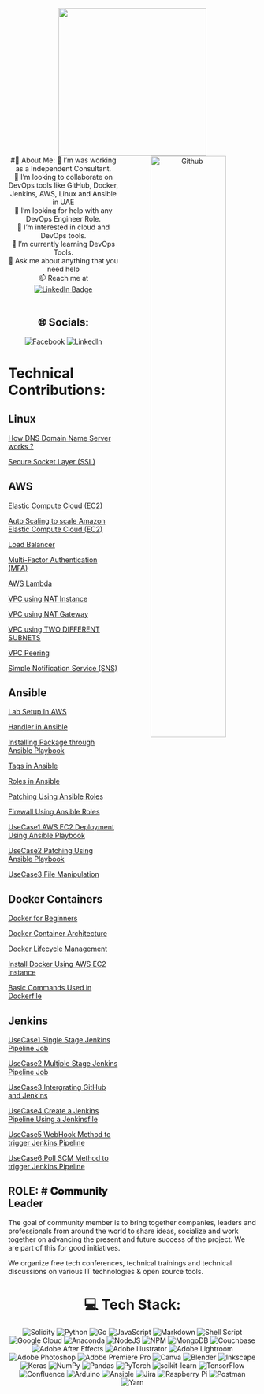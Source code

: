 <div id="header" align="center">
  <img src="https://media.giphy.com/media/qgQUggAC3Pfv687qPC/giphy.gif" width="300"/>
</div>
<div id="header" align="center">
  <img width="55%" align="right" alt="Github" src="https://raw.githubusercontent.com/onimur/.github/master/.resources/git-header.svg" />
#💫 About Me:
🔭 I’m was working as a Independent Consultant.<br>👯 I’m looking to collaborate on DevOps tools like GitHub, Docker, Jenkins, AWS, Linux and Ansible in UAE<br>🤝 I’m looking for help with any DevOps Engineer Role.<br>👀 I’m interested in cloud and DevOps tools.<br>🌱 I’m currently learning DevOps Tools.<br>💬 Ask me about anything that you need help<br>📫 Reach me at <a href="https://www.linkedin.com/in/sangeetv09/"><br>    <img src="https://img.shields.io/badge/LinkedIn-blue?style=for-the-badge&logo=linkedin&logoColor=white" alt="LinkedIn Badge"/><br>  </a><br>

</div>

<div id="header" align="center">
  
## 🌐 Socials:
[![Facebook](https://img.shields.io/badge/Facebook-%231877F2.svg?logo=Facebook&logoColor=white)](https://www.facebook.com/geethu.arun.5?mibextid=LQQJ4d)  [![LinkedIn](https://img.shields.io/badge/LinkedIn-%230077B5.svg?logo=linkedin&logoColor=white)](https://www.linkedin.com/in/sangeetha-vasudevan-86267624/) 

<div id="header" align="left">
   
# Technical Contributions:

## Linux

[How DNS Domain Name Server works ?](https://www.linkedin.com/posts/sangeetv09_dns-domain-name-server-activity-7041730961138479104-z4WB?utm_source=share&utm_medium=member_desktop)
  
[Secure Socket Layer (SSL)](https://www.linkedin.com/posts/sangeetv09_secure-socket-layer-ssl-certificate-activity-7044299302495555584-2heR?utm_source=share&utm_medium=member_desktop)

 
## AWS
  
[Elastic Compute Cloud (EC2)](https://www.linkedin.com/posts/sangeetv09_how-to-create-an-ec2-instance-activity-7067471028381237248-_61C?utm_source=share&utm_medium=member_desktop)

[Auto Scaling to scale Amazon Elastic Compute Cloud (EC2)](https://www.linkedin.com/posts/sangeetv09_auto-scaling-in-aws-activity-7049644281770250240-9Asz?utm_source=share&utm_medium=member_desktop)
  
[Load Balancer](https://www.linkedin.com/posts/sangeetv09_load-balancer-activity-7045441374665510912-r61D?utm_source=share&utm_medium=member_desktop)

[Multi-Factor Authentication (MFA)](https://www.linkedin.com/posts/sangeetv09_multi-factor-authentication-activity-7048877511929200640-KsP-?utm_source=share&utm_medium=member_desktop)

[AWS Lambda](https://www.linkedin.com/posts/sangeetv09_steps-to-create-aws-lambda-activity-7051080097994342400-vel2?utm_source=share&utm_medium=member_desktop)

[VPC using NAT Instance](https://www.linkedin.com/posts/sangeetv09_vpc-virtual-private-cloud-activity-7059567098938720257-l7eG?utm_source=share&utm_medium=member_desktop)

[VPC using NAT Gateway](https://www.linkedin.com/posts/sangeetv09_vpc-with-nat-gateway-activity-7060430845555183616-sTEj?utm_source=share&utm_medium=member_desktop)

[VPC using TWO DIFFERENT SUBNETS](https://www.linkedin.com/posts/sangeetv09_vpc-using-two-different-subnets-activity-7061000359795720192-V1aH?utm_source=share&utm_medium=member_desktop)
  
 [VPC Peering](https://www.linkedin.com/posts/sangeetv09_how-to-set-up-aws-vpc-peering-activity-7063450212723277824-DDJz?utm_source=share&utm_medium=member_desktop)
  
  [Simple Notification Service (SNS)](https://www.linkedin.com/posts/sangeetv09_amazon-simple-notification-service-sns-activity-7065527406110912512-Cr-N?utm_source=share&utm_medium=member_desktop)
  
## Ansible

[Lab Setup In AWS](https://www.linkedin.com/posts/sangeetv09_how-to-create-ansible-lab-in-aws-account-activity-7074705254352637952-kvOS?utm_source=share&utm_medium=member_desktop)

[Handler in Ansible](https://www.linkedin.com/posts/sangeetv09_how-to-use-handlers-in-ansible-activity-7076944338898849792-DZ89?utm_source=share&utm_medium=member_desktop)

[Installing Package through Ansible Playbook](https://www.linkedin.com/posts/sangeetv09_how-to-install-a-package-using-ansible-activity-7104766539756703745--Tmh?utm_source=share&utm_medium=member_desktop)

[Tags in Ansible](https://www.linkedin.com/posts/sangeetv09_tags-in-ansible-playbooks-activity-7109876857726017536-GS8v?utm_source=share&utm_medium=member_desktop)

[Roles in Ansible](https://www.linkedin.com/posts/sangeetv09_amazonwebservices-awscommunitymenacloudnloudtechcommunity-activity-7125354215505350657-HCg8?utm_source=share&utm_medium=member_desktop)

[Patching Using Ansible Roles](https://www.linkedin.com/posts/sangeetv09_patching-using-roles-in-ansible-playbook-activity-7126057311525040129-oXhZ?utm_source=share&utm_medium=member_desktop)

[Firewall Using Ansible Roles](https://www.linkedin.com/posts/sangeetv09_firewall-using-roles-in-ansible-activity-7127889586730516480-lBEr?utm_source=share&utm_medium=member_desktop)

[UseCase1 AWS EC2 Deployment Using Ansible Playbook](https://medium.com/@sangeetv09/aws-ec2-instance-deployment-using-ansible-playbook-ccf56d81b775)

[UseCase2 Patching Using Ansible Playbook](https://medium.com/@sangeetv09/linux-os-patching-using-ansible-playbook-0927e7e92630)

[UseCase3 File Manipulation](https://medium.com/@sangeetv09/file-manipulation-using-ansible-playbook-b678f01d847e)

## Docker Containers

[Docker for Beginners](https://www.linkedin.com/posts/sangeetv09_docker-containers-for-beginners-activity-7132987760113569793-657y?utm_source=share&utm_medium=member_desktop)

[Docker Container Architecture](https://www.linkedin.com/posts/sangeetv09_docker-architecture-activity-7133339104464797696-yY4F?utm_source=share&utm_medium=member_desktop)

[Docker Lifecycle Management](https://www.linkedin.com/posts/sangeetv09_docker-container-lifecycle-management-activity-7135158759122767872-3GcN?utm_source=share&utm_medium=member_desktop)

[Install Docker Using AWS EC2 instance](https://medium.com/@sangeetv09/how-to-install-docker-using-aws-ec2-instance-ed495e5dd7a3)

[Basic Commands Used in Dockerfile](https://medium.com/@sangeetv09/overview-of-dockerfile-e50059316dc9)

## Jenkins

[UseCase1 Single Stage Jenkins Pipeline Job](https://medium.com/@sangeetv09/how-to-create-a-jenkinsfile-7a7eb1a5d834)

[UseCase2 Multiple Stage Jenkins Pipeline Job](https://medium.com/@sangeetv09/how-to-create-simple-multistage-jenkins-pipeline-job-7a5d6113e429)

[UseCase3 Intergrating GitHub and Jenkins](https://medium.com/@sangeetv09/how-to-integrate-git-with-jenkins-dcc63f5cbb13)

[UseCase4 Create a Jenkins Pipeline Using a Jenkinsfile](https://medium.com/@sangeetv09/create-a-jenkins-pipeline-using-a-jenkinsfile-f67b11e3f0b3)

[UseCase5 WebHook Method to trigger Jenkins Pipeline](https://medium.com/@sangeetv09/how-to-configure-webhook-in-github-and-jenkins-for-automatic-trigger-with-cicd-pipeline-34133e9de0ea)

[UseCase6 Poll SCM Method to trigger Jenkins Pipeline](https://medium.com/@sangeetv09/github-integration-with-jenkins-pipeline-by-poll-scm-method-444cdeca0205)

  
## ROLE: # 𝐂𝐨𝐦𝐦𝐮𝐧𝐢𝐭𝐲 Leader
 
<P>
  
The goal of community member is to bring together companies, leaders and professionals from around the world to share ideas, socialize and work together on advancing the present and future success of the project. We are part of this for good initiatives.

We organize free tech conferences, technical trainings and technical discussions on various IT technologies & open source tools.

</p>

<div id="header" align="center">
  
# 💻 Tech Stack:
![Solidity](https://img.shields.io/badge/Solidity-%23363636.svg?style=for-the-badge&logo=solidity&logoColor=white) ![Python](https://img.shields.io/badge/python-3670A0?style=for-the-badge&logo=python&logoColor=ffdd54) ![Go](https://img.shields.io/badge/go-%2300ADD8.svg?style=for-the-badge&logo=go&logoColor=white) ![JavaScript](https://img.shields.io/badge/javascript-%23323330.svg?style=for-the-badge&logo=javascript&logoColor=%23F7DF1E) ![Markdown](https://img.shields.io/badge/markdown-%23000000.svg?style=for-the-badge&logo=markdown&logoColor=white) ![Shell Script](https://img.shields.io/badge/shell_script-%23121011.svg?style=for-the-badge&logo=gnu-bash&logoColor=white) ![Google Cloud](https://img.shields.io/badge/Google%20Cloud-%234285F4.svg?style=for-the-badge&logo=google-cloud&logoColor=white) ![Anaconda](https://img.shields.io/badge/Anaconda-%2344A833.svg?style=for-the-badge&logo=anaconda&logoColor=white) ![NodeJS](https://img.shields.io/badge/node.js-6DA55F?style=for-the-badge&logo=node.js&logoColor=white) ![NPM](https://img.shields.io/badge/NPM-%23000000.svg?style=for-the-badge&logo=npm&logoColor=white) ![MongoDB](https://img.shields.io/badge/MongoDB-%234ea94b.svg?style=for-the-badge&logo=mongodb&logoColor=white) ![Couchbase](https://img.shields.io/badge/Couchbase-EA2328?style=for-the-badge&logo=couchbase&logoColor=white) ![Adobe After Effects](https://img.shields.io/badge/Adobe%20After%20Effects-9999FF.svg?style=for-the-badge&logo=Adobe%20After%20Effects&logoColor=white) ![Adobe Illustrator](https://img.shields.io/badge/adobeillustrator-%23FF9A00.svg?style=for-the-badge&logo=adobeillustrator&logoColor=white) ![Adobe Lightroom](https://img.shields.io/badge/Adobe%20Lightroom-31A8FF.svg?style=for-the-badge&logo=Adobe%20Lightroom&logoColor=white) ![Adobe Photoshop](https://img.shields.io/badge/adobephotoshop-%2331A8FF.svg?style=for-the-badge&logo=adobephotoshop&logoColor=white) ![Adobe Premiere Pro](https://img.shields.io/badge/Adobe%20Premiere%20Pro-9999FF.svg?style=for-the-badge&logo=Adobe%20Premiere%20Pro&logoColor=white) ![Canva](https://img.shields.io/badge/Canva-%2300C4CC.svg?style=for-the-badge&logo=Canva&logoColor=white) ![Blender](https://img.shields.io/badge/blender-%23F5792A.svg?style=for-the-badge&logo=blender&logoColor=white) ![Inkscape](https://img.shields.io/badge/Inkscape-e0e0e0?style=for-the-badge&logo=inkscape&logoColor=080A13) ![Keras](https://img.shields.io/badge/Keras-%23D00000.svg?style=for-the-badge&logo=Keras&logoColor=white) ![NumPy](https://img.shields.io/badge/numpy-%23013243.svg?style=for-the-badge&logo=numpy&logoColor=white) ![Pandas](https://img.shields.io/badge/pandas-%23150458.svg?style=for-the-badge&logo=pandas&logoColor=white) ![PyTorch](https://img.shields.io/badge/PyTorch-%23EE4C2C.svg?style=for-the-badge&logo=PyTorch&logoColor=white) ![scikit-learn](https://img.shields.io/badge/scikit--learn-%23F7931E.svg?style=for-the-badge&logo=scikit-learn&logoColor=white) ![TensorFlow](https://img.shields.io/badge/TensorFlow-%23FF6F00.svg?style=for-the-badge&logo=TensorFlow&logoColor=white) ![Confluence](https://img.shields.io/badge/confluence-%23172BF4.svg?style=for-the-badge&logo=confluence&logoColor=white) ![Arduino](https://img.shields.io/badge/-Arduino-00979D?style=for-the-badge&logo=Arduino&logoColor=white) ![Ansible](https://img.shields.io/badge/ansible-%231A1918.svg?style=for-the-badge&logo=ansible&logoColor=white) ![Jira](https://img.shields.io/badge/jira-%230A0FFF.svg?style=for-the-badge&logo=jira&logoColor=white) ![Raspberry Pi](https://img.shields.io/badge/-RaspberryPi-C51A4A?style=for-the-badge&logo=Raspberry-Pi) ![Postman](https://img.shields.io/badge/Postman-FF6C37?style=for-the-badge&logo=postman&logoColor=white) ![Yarn](https://img.shields.io/badge/yarn-%232C8EBB.svg?style=for-the-badge&logo=yarn&logoColor=white)
  

<!---
geethaaroon is a ✨ special ✨ repository because its `README.md` (this file) appears on your GitHub profile.
You can click the Preview link to take a look at your changes.
--->
